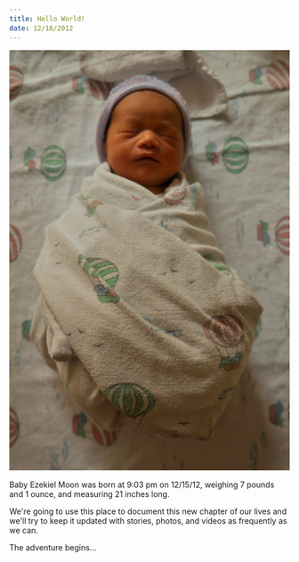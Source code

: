 ```yaml
---
title: Hello World!
date: 12/18/2012
---
```


![Zeke, swaddled](/assets/img/zeke121612.jpg)

Baby Ezekiel Moon was born at 9:03 pm on 12/15/12, weighing 7 pounds and 1 ounce, and measuring 21 inches long.

We're going to use this place to document this new chapter of our lives and we'll try to keep it updated with stories, photos, and videos as frequently as we can.

The adventure begins...

